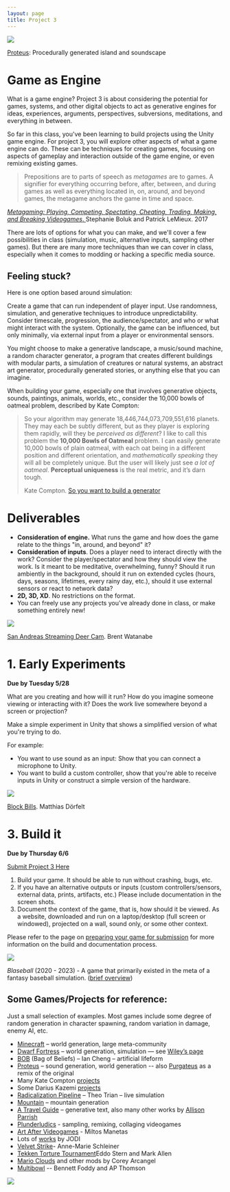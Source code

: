 ```yaml
---
layout: page
title: Project 3
---
```


![](https://classes.dma.ucla.edu/Winter23/158/wp-content/uploads/2023/02/proteus-1024x640.png)

[Proteus](https://twistedtree.itch.io/proteus): Procedurally generated island and soundscape

# Game as Engine

What is a game engine? Project 3 is about considering the potential for games, systems, and other digital objects to act as generative engines for ideas, experiences, arguments, perspectives, subversions, meditations, and everything in between.

So far in this class, you've been learning to build projects using the Unity game engine. For project 3, you will explore other aspects of what a game engine can do. These can be techniques for creating games, focusing on aspects of gameplay and interaction outside of the game engine, or even remixing existing games.

> Prepositions are to parts of speech as _metagames_ are to games. A signifier for everything occurring before, after, between, and during games as well as everything located in, on, around, and beyond games, the metagame anchors the game in time and space.

[*Metagaming: Playing, Competing, Spectating, Cheating, Trading, Making, and Breaking Videogames*. ](https://manifold.umn.edu/read/metagaming)Stephanie Boluk and Patrick LeMieux. 2017

There are lots of options for what you can make, and we'll cover a few possibilities in class (simulation, music, alternative inputs, sampling other games). But there are many more techniques than we can cover in class, especially when it comes to modding or hacking a specific media source.

## Feeling stuck? 
Here is one option based around simulation:

Create a game that can run independent of player input. Use randomness, simulation, and generative techniques to introduce unpredictability. Consider timescale, progression, the audience/spectator, and who or what might interact with the system. Optionally, the game can be influenced, but only minimally, via external input from a player or environmental sensors.

You might choose to make a generative landscape, a music/sound machine, a random character generator, a program that creates different buildings with modular parts, a simulation of creatures or natural systems, an abstract art generator, procedurally generated stories, or anything else that you can imagine.

When building your game, especially one that involves generative objects, sounds, paintings, animals, worlds, etc., consider the 10,000 bowls of oatmeal problem, described by Kate Compton:

> So your algorithm may generate 18,446,744,073,709,551,616 planets. They may each be subtly different, but as they player is exploring them rapidly, will they be _perceived as different_? I like to call this problem the **10,000 Bowls of Oatmeal** problem. I can easily generate 10,000 bowls of plain oatmeal, with each oat being in a different position and different orientation, and _mathematically speaking_ they will all be completely unique. But the user will likely just see _a lot of oatmeal_. **Perceptual uniqueness** is the real metric, and it’s darn tough.
> 
> Kate Compton. [So you want to build a generator](https://galaxykate0.tumblr.com/post/139774965871/so-you-want-to-build-a-generator)
# Deliverables

- **Consideration of engine.** What runs the game and how does the game relate to the things "in, around, and beyond" it?
- **Consideration of inputs**. Does a player need to interact directly with the work? Consider the player/spectator and how they should view the work. Is it meant to be meditative, overwhelming, funny? Should it run ambiently in the background, should it run on extended cycles (hours, days, seasons, lifetimes, every rainy day, etc.), should it use external sensors or react to network data?
- **2D, 3D, XD**. No restrictions on the format.
- You can freely use any projects you've already done in class, or make something entirely new!

![](https://bwatanabe.com/images/img_wanderingDeer_02.jpg)

[San Andreas Streaming Deer Cam](http://sanandreasanimalcams.com/). Brent Watanabe

# 1. Early Experiments
**Due by Tuesday 5/28**

What are you creating and how will it run? How do you imagine someone viewing or interacting with it? Does the work live somewhere beyond a screen or projection?

Make a simple experiment in Unity that shows a simplified version of what you're trying to do. 

For example:
- You want to use sound as an input:  Show that you can connect a microphone to Unity.
- You want to build a custom controller, show that you're able to receive inputs in Unity or construct a simple version of the hardware.

![](https://www.mokafolio.de/thumbs/works/BlockBills/01-1200x766.jpg)

[Block Bills](https://www.mokafolio.de/works/BlockBills). Matthias Dörfelt


# 3. Build it
**Due by Thursday 6/6**

[Submit Project 3 Here](https://docs.google.com/forms/d/e/1FAIpQLSejeM6w6u5Onp2Z1QTFU8pg3D8PQrr8qToizsXeZBDg3WAx5Q/viewform?usp=sf_link)

1. Build your game. It should be able to run without crashing, bugs, etc.
2. If you have an alternative outputs or inputs (custom controllers/sensors, external data, prints, artifacts, etc.) Please include documentation in the screen shots.
3. Document the context of the game, that is, how should it be viewed. As a website, downloaded and run on a laptop/desktop (full screen or windowed), projected on a wall, sound only, or some other context.

Please refer to the page on [preparing your game for submission](how-to-submit-projects.md) for more information on the build and documentation process.

![](https://media.wired.com/photos/604ff96cf65a735f26384354/master/w_1600,c_limit/games_blaseball_map.jpg)

*Blaseball* (2020 - 2023) - A game that primarily existed in the meta of a fantasy baseball simulation. ([brief overview](https://youtu.be/Y5t8DwnDE1k?si=Q2O1hAXpyxpwbnWQ))
## Some Games/Projects for reference:

Just a small selection of examples. Most games include some degree of random generation in character spawning, random variation in damage, enemy AI, etc.

- [Minecraft](https://www.minecraft.net/es-es/article/minecraft-x-crocs) – world generation, large meta-community
- [Dwarf Fortress](http://www.bay12games.com/dwarves/) – world generation, simulation — see [Wiley’s page](https://wileywiggins.com/dorf.html)
- [BOB](http://iancheng.com/BOB) (Bag of Beliefs) – Ian Cheng – artificial lifeform
- [Proteus](https://twistedtree.itch.io/proteus) – sound generation, world generation -- also [Purgateus](https://wiki.xxiivv.com/site/purgateus.html) as a remix of the original
- Many Kate Compton [projects](http://www.galaxykate.com/#apps)
- Some Darius Kazemi [projects](https://tinysubversions.com/)
- [Radicalization Pipeline](https://slimetech.org/works/radicalization-pipeline) – Theo Trian – live simulation
- [Mountain](https://www.davidoreilly.com/mountain) – mountain generation
- [A Travel Guide](https://a-travel-guide.decontextualize.com/) – generative text, also many other works by [Allison Parrish](https://www.decontextualize.com/)
- [Plunderludics](https://plunderludics.github.io/) - sampling, remixing, collaging videogames
- [Art After Videogames](https://timeline.manetas.com/works/videos/aftervideogames/) - Miltos Manetas
- Lots of [works](https://vimeo.com/10646976) by JODI
- [Velvet Strike](https://opensorcery.net/velvet-strike/)- Anne-Marie Schleiner
- [Tekken Torture Tournament](https://eddostern.com/works/tekken-torture-tournament/)Eddo Stern and Mark Allen
- [Mario Clouds](https://coryarcangel.com/things-i-made/2002-001-super-mario-clouds) and other mods by Corey Arcangel
- [Multibowl](https://www.foddy.net/2016/08/multibowl/) -- Bennett Foddy and AP Thomson

![](https://classes.dma.ucla.edu/Winter23/158/wp-content/uploads/2023/02/image-1.png)